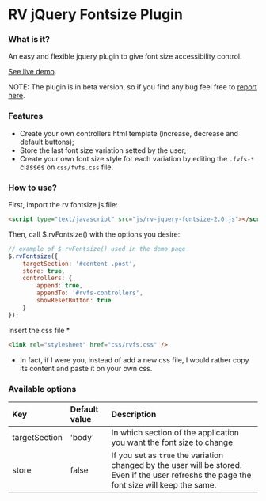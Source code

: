 # RV jQuery Fontsize Plugin

### What is it?
An easy and flexible jquery plugin to give font size accessibility control.

[See live demo](http://www.ramonvictor.com/demo/fontsize/fontsize2.0/).

NOTE: The plugin is in beta version, so if you find any bug feel free to [report here](https://github.com/ramonvictor/rv-jquery-fontsize/issues).

### Features
* Create your own controllers html template (increase, decrease and default buttons);
* Store the last font size variation setted by the user;
* Create your own font size style for each variation by editing the `.fvfs-*` classes on `css/fvfs.css` file.


### How to use?

First, import the rv fontsize js file:
``` html
<script type="text/javascript" src="js/rv-jquery-fontsize-2.0.js"></script>
```

Then, call $.rvFontsize() with the options you desire:

``` js
// example of $.rvFontsize() used in the demo page
$.rvFontsize({
    targetSection: '#content .post',
    store: true,
    controllers: {
        append: true,
        appendTo: '#rvfs-controllers',
        showResetButton: true
    }
}); 
```

Insert the css file *
``` html
<link rel="stylesheet" href="css/rvfs.css" />
```
* In fact, if I were you, instead of add a new css file, I would rather copy its content and paste it on your own css.

### Available options

| Key            | Default value     | Description   |
| :------------- | :---------------- | :------------ |
| targetSection | 'body' | In which section of the application you want the font size to change |
| store | false | If you set as `true` the variation changed by the user will be stored. Even if the user refreshs the page the font size will keep the same. |


